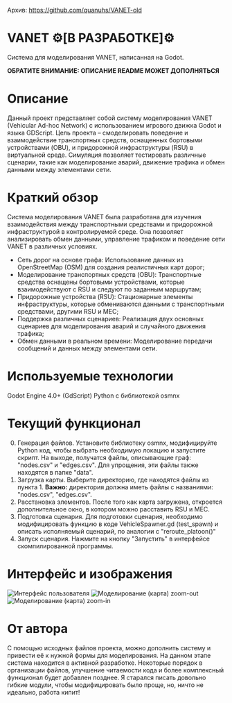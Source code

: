 Архив: https://github.com/quanuhs/VANET-old

# VANET ⚙️[В РАЗРАБОТКЕ]⚙️
Система для моделирования VANET, написанная на Godot.

**ОБРАТИТЕ ВНИМАНИЕ: ОПИСАНИЕ README МОЖЕТ ДОПОЛНЯТЬСЯ**

# Описание
Данный проект представляет собой систему моделирования VANET (Vehicular Ad-hoc Network) с использованием игрового движка Godot и языка GDScript. Цель проекта – смоделировать поведение и взаимодействие транспортных средств, оснащенных бортовыми устройствами (OBU), и придорожной инфраструктуры (RSU) в виртуальной среде. Симуляция позволяет тестировать различные сценарии, такие как моделирование аварий, движение трафика и обмен данными между элементами сети.

# Краткий обзор
Система моделирования VANET была разработана для изучения взаимодействия между транспортными средствами и придорожной инфраструктурой в контролируемой среде. Она позволяет анализировать обмен данными, управление трафиком и поведение сети VANET в различных условиях.
* Сеть дорог на основе графа: Использование данных из OpenStreetMap (OSM) для создания реалистичных карт дорог;
* Моделирование транспортных средств (OBU): Транспортные средства оснащены бортовыми устройствами, которые взаимодействуют с RSU и следуют по заданным маршрутам;
* Придорожные устройства (RSU): Стационарные элементы инфраструктуры, которые обмениваются данными с транспортными средствами, другими RSU и MEC;
* Поддержка различных сценариев: Реализация двух основных сценариев для моделирования аварий и случайного движения трафика;
* Обмен данными в реальном времени: Моделирование передачи сообщений и данных между элементами сети.

# Используемые технологии
Godot Engine 4.0+ (GdScript)
Python с библиотекой osmnx


# Текущий функционал
0. Генерация файлов. Установите библиотеку osmnx, модифицируйте Python код, чтобы выбрать необходимую локацию и запустите скрипт.
На выходе, получатся файлы, описывающие граф: "nodes.csv" и "edges.csv". Для упрощения, эти файлы также находятся в папке "data".
1. Загрузка карты. Выберите директорию, где находятся файлы из пункта 1. **Важно:** директория должна иметь файлы с названиями: "nodes.csv", "edges.csv".
2. Расстановка элементов. После того как карта загружена, откроется дополнительное окно, в котором можно расставить RSU и MEC.
3. Подготовка сценария. Для подготовки сценария, необходимо модифицировать функцию в коде VehicleSpawner.gd (test_spawn) и описать исполняемый сценарий, по аналогии с "reroute_platoon()"
4. Запуск сценария. Нажмите на кнопку "Запустить" в интерфейсе скомпилированной программы.

# Интерфейс и изображения
![Интерфейс пользователя](https://github.com/user-attachments/assets/1649118e-86c2-4538-bb4d-185dcbe2dd5b)
![Моделирование (карта) zoom-out](https://github.com/user-attachments/assets/cce73744-e5f1-4687-81b6-e39773452307)
![Моделирование (карта) zoom-in](https://github.com/user-attachments/assets/b73f5a68-2082-4421-89e8-4cdbeb289b61)




# От автора
С помощью исходных файлов проекта, можно дополнить систему и привести её к нужной формы для моделирования. На данном этапе система находится в активной разработке. Некоторые порядок в организации файлов, улучшение читаемости кода и более комплексный функционал будет добавлен позднее.
Я старался писать довольно гибкие модули, чтобы модифицировать было проще, но, ничто не идеально, работа кипит!
